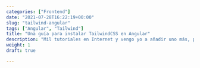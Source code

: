 ```yaml
---
categories: ["Frontend"]
date: "2021-07-28T16:22:19+00:00"
slug: "tailwind-angular"
tags: ["Angular", "Tailwind"]
title: "Una guía para instalar TailwindCSS en Angular"
description: "Mil tutoriales en Internet y vengo yo a añadir uno más, pues como no me funcionan todos aquí dejo la guía de lo que me sirve"
weight: 1
draft: true

---
```


